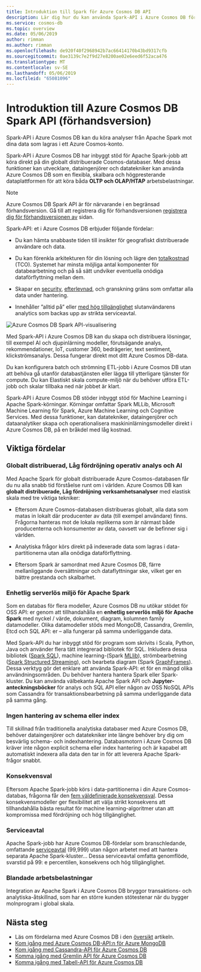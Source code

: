 ```yaml
---
title: Introduktion till Spark för Azure Cosmos DB API
description: Lär dig hur du kan använda Spark-API i Azure Cosmos DB för att köra operativ analys och AI
ms.service: cosmos-db
ms.topic: overview
ms.date: 05/06/2019
author: rimman
ms.author: rimman
ms.openlocfilehash: de920f40f2968942b7ac66414170b43bd9317cfb
ms.sourcegitcommit: 0ae3139c7e2f9d27e8200ae02e6eed6f52aca476
ms.translationtype: MT
ms.contentlocale: sv-SE
ms.lasthandoff: 05/06/2019
ms.locfileid: "65081096"
---
```

# <a name="introduction-to-the-azure-cosmos-db-spark-api-preview"></a>Introduktion till Azure Cosmos DB Spark API (förhandsversion) 

Spark-API i Azure Cosmos DB kan du köra analyser från Apache Spark mot dina data som lagras i ett Azure Cosmos-konto.

Spark-API i Azure Cosmos DB har inbyggt stöd för Apache Spark-jobb att köra direkt på din globalt distribuerade Cosmos-databaser. Med dessa funktioner kan utvecklare, dataingenjörer och datatekniker kan använda Azure Cosmos DB som en flexibla, skalbara och högpresterande dataplattformen för att köra båda **OLTP och OLAP/HTAP** arbetsbelastningar. 

> [!NOTE]
> Azure Cosmos DB Spark API är för närvarande i en begränsad förhandsversion. Gå till att registrera dig för förhandsversionen [registrera dig för förhandsversionen av](https://aka.ms/cosmos-spark-preview) sidan. 

Spark-API: et i Azure Cosmos DB erbjuder följande fördelar:

* Du kan hämta snabbaste tiden till insikter för geografiskt distribuerade användare och data.

* Du kan förenkla arkitekturen för din lösning och lägre den [totalkostnad](total-cost-ownership.md) (TCO). Systemet har minsta möjliga antal komponenter för databearbetning och på så sätt undviker eventuella onödiga dataförflyttning mellan dem.

* Skapar en [security](secure-access-to-data.md), [efterlevnad](compliance.md), och granskning gräns som omfattar alla data under hantering.

* Innehåller ”alltid på” eller [med hög tillgänglighet](high-availability.md) slutanvändarens analytics som backas upp av strikta serviceavtal.

![Azure Cosmos DB Spark API-visualisering](./media/spark-api-introduction/spark-api-visualization.png)
 
Med Spark-API i Azure Cosmos DB kan du skapa och distribuera lösningar, till exempel AI och djupinlärning modeller, förutsägande analys, rekommendationer, IoT, customer 360, bedrägerier, text sentiment, klickströmsanalys. Dessa fungerar direkt mot ditt Azure Cosmos DB-data.

Du kan konfigurera batch och strömning ETL-jobb i Azure Cosmos DB utan att behöva gå utanför databastjänsten eller lägga till ytterligare tjänster för compute. Du kan Elastiskt skala compute-miljö när du behöver utföra ETL-jobb och skalar tillbaka ned när jobbet är klart.

Spark-API i Azure Cosmos DB stöder inbyggt stöd för Machine Learning i Apache Spark-körningar. Körningar omfattar Spark MLLib, Microsoft Machine Learning för Spark, Azure Machine Learning och Cognitive Services. Med dessa funktioner, kan datatekniker, dataingenjörer och dataanalytiker skapa och operationalisera maskininlärningsmodeller direkt i Azure Cosmos DB, på en bråkdel med låg kostnad.


## <a name="key-benefits"></a>Viktiga fördelar

### <a name="globally-distributed-low-latency-operational-analytics-and-ai"></a>Globalt distribuerad, Låg fördröjning operativ analys och AI

Med Apache Spark för globalt distribuerade Azure Cosmos-databasen får du nu alla snabb tid förståelse runt om i världen. Azure Cosmos DB kan **globalt distribuerade, Låg fördröjning verksamhetsanalyser** med elastisk skala med tre viktiga tekniker:

* Eftersom Azure Cosmos-databasen distribueras globalt, alla data som matas in lokalt där producenter av data (till exempel användare) finns. Frågorna hanteras mot de lokala replikerna som är närmast både producenterna och konsumenter av data, oavsett var de befinner sig i världen. 

* Analytiska frågor körs direkt på indexerade data som lagras i data-partitionerna utan alla onödiga dataförflyttning. 

* Eftersom Spark är samordnat med Azure Cosmos DB, färre mellanliggande översättningar och dataflyttningar ske, vilket ger en bättre prestanda och skalbarhet.

### <a name="unified-serverless-experience-for-apache-spark"></a>Enhetlig serverlös miljö för Apache Spark

Som en databas för flera modeller, Azure Cosmos DB nu utökar stödet för OSS API: er genom att tillhandahålla en **enhetlig serverlös miljö för Apache Spark** med nyckel / värde, dokument, diagram, kolumnen family datamodeller. Olika datamodeller stöds med MongoDB, Cassandra, Gremlin, Etcd och SQL API: er – alla fungerar på samma underliggande data. 

Med Spark-API du har inbyggt stöd för program som skrivits i Scala, Python, Java och använder flera tätt integrerad bibliotek för SQL. Inkludera dessa bibliotek ([Spark SQL](https://spark.apache.org/sql/)), machine learning-(Spark [MLlib](https://spark.apache.org/mllib/)), strömbearbetning ([Spark Structured Streaming](https://spark.apache.org/streaming/)), och bearbeta diagram (Spark [GraphFrames]( https://docs.databricks.com/spark/latest/graph-analysis/graphframes/user-guide-python.html)). Dessa verktyg gör det enklare att använda Spark-API: et för en mängd olika användningsområden. Du behöver hantera hantera Spark eller Spark-kluster. Du kan använda välbekanta Apache Spark API och **Jupyter-anteckningsböcker** för analys och SQL API eller någon av OSS NoSQL APIs som Cassandra för transaktionsbearbetning på samma underliggande data på samma gång.

### <a name="no-schema-or-index-management"></a>Ingen hantering av schema eller index

Till skillnad från traditionella analytiska databaser med Azure Cosmos DB, behöver dataingenjörer och datatekniker inte längre behöver bry dig om besvärlig schema- och indexhantering. Databasmotorn i Azure Cosmos DB kräver inte någon explicit schema eller index hantering och är kapabel att automatiskt indexera alla data den tar in för att leverera Apache Spark-frågor snabbt. 

### <a name="consistency-choices"></a>Konsekvensval

Eftersom Apache Spark-jobb körs i data-partitionerna i din Azure Cosmos-databas, frågorna får den [fem väldefinierade konsekvensval](consistency-levels.md). Dessa konsekvensmodeller ger flexibilitet att välja strikt konsekvens att tillhandahålla bästa resultat för machine learning-algoritmer utan att kompromissa med fördröjning och hög tillgänglighet. 

### <a name="slas"></a>Serviceavtal

Apache Spark-jobb har Azure Cosmos DB-fördelar som branschledande, omfattande [serviceavtal](https://azure.microsoft.com/support/legal/sla/documentdb/v1_1/) (99,999) utan någon arbetet med att hantera separata Apache Spark-kluster... Dessa serviceavtal omfatta genomflöde, svarstid på 99: e percentilen, konsekvens och hög tillgänglighet. 

### <a name="mixed-workloads"></a>Blandade arbetsbelastningar

Integration av Apache Spark i Azure Cosmos DB bryggor transaktions- och analytiska-åtskillnad, som har en större kunden stötestenar när du bygger molnprogram i global skala. 

## <a name="next-steps"></a>Nästa steg

* Läs om fördelarna med Azure Cosmos DB i den [översikt](introduction.md) artikeln.
* [Kom igång med Azure Cosmos DB-API:n för Azure MongoDB](mongodb-introduction.md)
* [Kom igång med Cassandra-API för Azure Cosmos DB](cassandra-introduction.md)
* [Komma igång med Gremlin API för Azure Cosmos DB](graph-introduction.md)
* [Komma igång med Tabell-API för Azure Cosmos DB](table-introduction.md)




